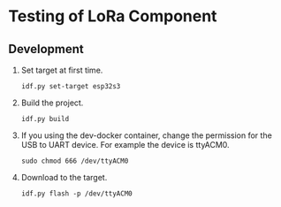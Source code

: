 # Testing of LoRa Component



## Development

1. Set target at first time.

   ```
   idf.py set-target esp32s3
   ```

    

2. Build the project.

   ```
   idf.py build
   ```
   
      

4. If you using the dev-docker container, change the permission for the USB to UART device. For example the device is ttyACM0.

   ```
   sudo chmod 666 /dev/ttyACM0
   ```

   

5. Download to the target.

   ```
   idf.py flash -p /dev/ttyACM0
   ```

